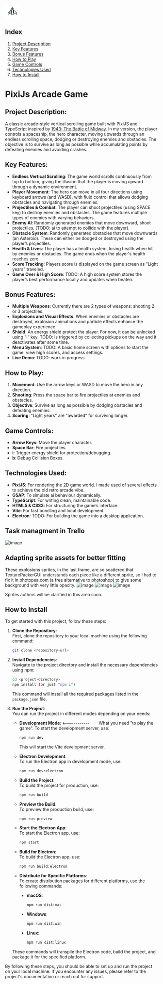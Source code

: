 ![PixiJs Arcade Logo](./Arcade_Logo.png)

## Index

1. [Project Description](#project-description)
2. [Key Features](#key-features)
3. [Bonus Features](#bonus-features)
4. [How to Play](#how-to-play)
5. [Game Controls](#game-controls)
6. [Technologies Used](#technologies-used)
7. [How to Install](#how-to-install)

# PixiJs Arcade Game

## Project Description:
A classic arcade-style vertical scrolling game built with PixiJS and TypeScript inspired by [1943: The Battle of Midway](https://www.youtube.com/watch?v=FbUN5ITWQQo). In my version, the player controls a spaceship, the hero character, moving upwards through an endless scrolling space, dodging or destroying enemies and obstacles. The objective is to survive as long as possible while accumulating points by defeating enemies and avoiding crashes.

## Key Features:
- **Endless Vertical Scrolling**: The game world scrolls continuously from top to bottom, giving the illusion that the player is moving upward through a dynamic environment.
- **Player Movement**: The hero can move in all four directions using keyboard arrows (and WASD), with fluid control that allows dodging obstacles and navigating through enemies.
- **Projectiles & Combat**: The player can shoot projectiles (using SPACE key) to destroy enemies and obstacles. The game features multiple types of enemies with varying behaviors.
- **Enemy AI**: Randomly generated enemies that move downward, shoot projectiles. (TODO: ai to attempt to collide with the player).
- **Obstacle System**: Randomly generated obstacles that move downwards (an Asteroid). These can either be dodged or destroyed using the player’s projectiles.
- **Health & Lives**: The player has a health system, losing health when hit by enemies or obstacles. The game ends when the player's health reaches zero.
- **Score Tracking**: Players score is displayed on the game screen as "Light years" traveled.
- **Game Over & High Score**: TODO: A high score system stores the player’s best performance locally and updates when beaten.

## Bonus Features:
- **Multiple Weapons**: Currently there are 2 types of weapons: shooting 2 or 3 projectiles.
- **Explosions and Visual Effects**: When enemies or obstacles are destroyed, explosion animations and particle effects enhance the gameplay experience.
- **Shield**: An energy shield protect the player. For now, it can be unlocked using "i" key. TODO: is triggered by collecting pickups on the way and it deactivates after some time.
- **Menu System**: TODO: A basic home screen with options to start the game, view high scores, and access settings.
- **Live Demo**: TODO: work in progress.

## How to Play:
1. **Movement**: Use the arrow keys or WASD to move the hero in any direction.
2. **Shooting**: Press the space bar to fire projectiles at enemies and obstacles.
3. **Objective**: Survive as long as possible by dodging obstacles and defeating enemies.
4. **Scoring**: "Light years" are "awarded" for surviving longer.

## Game Controls:
- **Arrow Keys**: Move the player character.
- **Space Bar**: Fire projectiles.
- **i**: Trigger energy shield for protection/debugging.
- **b**: Debug Collision Boxes.

## Technologies Used:
- **PixiJS**: For rendering the 2D game world. I made used of several effects to achieve the old retro arcade vibe.
- **GSAP**: To simulate ai behaviour dynamically.
- **TypeScript**: For writing clean, maintainable code.
- **HTML5 & CSS3**: For structuring the game’s interface.
- **Vite**: For fast bundling and local development.
- **Electron**: TODO: For building the game into a desktop application.

## Task managment in Trello
  ![image](https://github.com/user-attachments/assets/cbe8a9a2-c160-4304-bc2a-53c7413794ae)

## Adapting sprite assets for better fitting
These explosions sprites, in the last frame, are so scattered that TexturePackerGUI understands each piece like a different sprite, so I had to fix it in photopea.com (a free alternative to photoshop) to give some background with very little opacity.
![image](https://github.com/user-attachments/assets/83c2d35e-03dc-416b-bea4-522f1d71d43e)
![image](https://github.com/user-attachments/assets/aa161a00-f943-42dd-9d59-0a20ea5b67c7)
![image](https://github.com/user-attachments/assets/c3f3592e-5ecf-4b2f-ad0f-73629e6d8977)

Sprites authors will be clarified in this area soon.

## How to Install

To get started with this project, follow these steps:

1. **Clone the Repository**:  
   First, clone the repository to your local machine using the following command:

   ```bash
   git clone <repository-url>
   ```

2. **Install Dependencies**:  
   Navigate to the project directory and install the necessary dependencies using npm:

   ```bash
   cd <project-directory>
   npm install (or just "npm i")
   ```

   This command will install all the required packages listed in the `package.json` file.

3. **Run the Project**:  
   You can run the project in different modes depending on your needs:

   - **Development Mode**:  <----------------What you need "to play the game".
     To start the development server, use:

     ```bash
     npm run dev
     ```

     This will start the Vite development server.

   - **Electron Development**:  
     To run the Electron app in development mode, use:

     ```bash
     npm run dev:electron
     ```

   - **Build the Project**:  
     To build the project for production, use:

     ```bash
     npm run build
     ```

   - **Preview the Build**:  
     To preview the production build, use:

     ```bash
     npm run preview
     ```

   - **Start the Electron App**:  
     To start the Electron app, use:

     ```bash
     npm start
     ```

   - **Build for Electron**:  
     To build the Electron app, use:

     ```bash
     npm run build:electron
     ```

   - **Distribute for Specific Platforms**:  
     To create distribution packages for different platforms, use the following commands:

     - **macOS**:  
       ```bash
       npm run dist:mac
       ```

     - **Windows**:  
       ```bash
       npm run dist:win
       ```

     - **Linux**:  
       ```bash
       npm run dist:linux
       ```

   These commands will transpile the Electron code, build the project, and package it for the specified platform.

By following these steps, you should be able to set up and run the project on your local machine. If you encounter any issues, please refer to the project's documentation or reach out for support.
